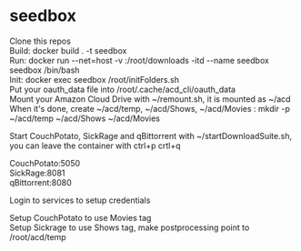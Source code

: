 # seedbox
Clone this repos  
Build: docker build . -t seedbox  
Run: docker run --net=host -v <volume>:/root/downloads -itd --name seedbox seedbox /bin/bash  
Init: docker exec seedbox /root/initFolders.sh  
Put your oauth_data file into /root/.cache/acd_cli/oauth_data  
Mount your Amazon Cloud Drive with ~/remount.sh, it is mounted as ~/acd  
When it's done, create ~/acd/temp, ~/acd/Shows, ~/acd/Movies : mkdir -p ~/acd/temp ~/acd/Shows ~/acd/Movies  

Start CouchPotato, SickRage and qBittorrent with ~/startDownloadSuite.sh, you can leave the container with ctrl+p crtl+q  

CouchPotato:5050  
SickRage:8081  
qBittorrent:8080  

Login to services to setup credentials  

Setup CouchPotato to use Movies tag  
Setup Sickrage to use Shows tag, make postprocessing point to /root/acd/temp  


